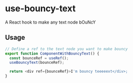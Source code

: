 # use-bouncy-text

A React hook to make any text node bOuNcY

## Usage

```javascript
// Define a ref to the text node you want to make bouncy
export function ComponentWithBouncyText() {
  const bounceRef = useRef();
  useBouncyText(bounceRef);

  return <div ref={bounceRef}>I'm bouncy teeeeext</div>;
}
```
